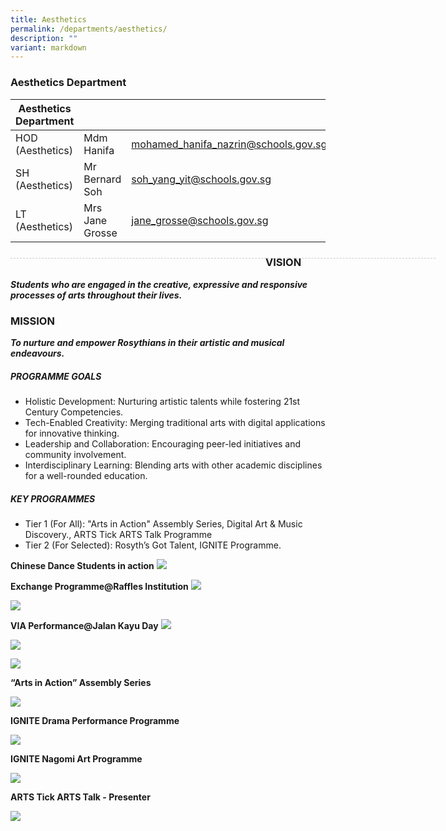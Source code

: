 ```yaml
---
title: Aesthetics
permalink: /departments/aesthetics/
description: ""
variant: markdown
---
```

### Aesthetics Department

| Aesthetics Department |  | |
| -------- | -------- | -------- |
| HOD (Aesthetics) | Mdm Hanifa | mohamed_hanifa_nazrin@schools.gov.sg |
| SH (Aesthetics) | Mr Bernard Soh | soh_yang_yit@schools.gov.sg |
| LT (Aesthetics) | Mrs Jane Grosse |  jane_grosse@schools.gov.sg |

<div style="line-height: 19.6px; width: 408px; float: left;"><div style="margin-top: 8px; margin-bottom: 8px; line-height: 19.6px; width: 680px; border-bottom: 1px dashed rgb(204, 204, 204); height: 1px; clear: both;"></div></div>

### VISION
***Students who are engaged in the creative, expressive and responsive processes of arts throughout their lives.***

### MISSION
***To nurture and empower Rosythians in their artistic and musical endeavours.***

##### PROGRAMME GOALS
* Holistic Development: Nurturing artistic talents while fostering 21st Century Competencies.
* Tech-Enabled Creativity: Merging traditional arts with digital applications for innovative thinking.
* Leadership and Collaboration: Encouraging peer-led initiatives and community involvement.
* Interdisciplinary Learning: Blending arts with other academic disciplines for a well-rounded education.

##### KEY PROGRAMMES
* Tier 1 (For All): "Arts in Action" Assembly Series, Digital Art &amp; Music Discovery., ARTS Tick ARTS Talk Programme
* Tier 2 (For Selected): Rosyth’s Got Talent, IGNITE Programme.

**Chinese Dance Students in action**
![](/images/2024%20Aesthetics/Picture1.jpg)

**Exchange Programme@Raffles Institution**
![](/images/2024%20Aesthetics/Picture2.jpg)

![](/images/2024%20Aesthetics/Picture3.jpg)

**VIA Performance@Jalan Kayu Day**
![](/images/2024%20Aesthetics/Picture4.jpg)

![](/images/2024%20Aesthetics/Picture5.jpg)

![](/images/2024%20Aesthetics/Picture6.jpg)

**“Arts in Action” Assembly Series**

![](/images/2024%20Aesthetics/Picture8.jpg)

**IGNITE Drama Performance Programme**

![](/images/2024%20Aesthetics/Picture9.jpg)

**IGNITE Nagomi Art Programme**

![](/images/2024%20Aesthetics/Picture10.jpg)

**ARTS Tick ARTS Talk - Presenter**

![](/images/2024%20Aesthetics/Picture11.jpg)
